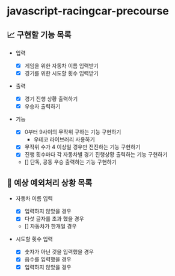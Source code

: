 # javascript-racingcar-precourse

## 📈 구현할 기능 목록

- 입력

  - [x] 게임을 위한 자동차 이름 입력받기
  - [x] 경기를 위한 시도할 횟수 입력받기

- 출력

  - [x] 경기 진행 상황 출력하기
  - [x] 우승자 출력하기

- 기능

  - [x] 0부터 9사이의 무작위 구하는 기능 구현하기
    - 우테코 라이브러리 사용하기
  - [x] 무작위 수가 4 이상일 경우만 전진하는 기능 구현하기
  - [x] 진행 횟수마다 각 자동차별 경기 진행상황 출력하는 기능 구현하기
  - [] 단독, 공동 우승 출력하는 기능 구현하기

## 🎯 예상 예외처리 상황 목록

- 자동차 이름 입력

  - [x] 입력하지 않았을 경우
  - [x] 다섯 글자를 초과 했을 경우
  - [] 자동차가 한개일 경우

- 시도할 횟수 입력
  - [x] 숫자가 아닌 것을 입력했을 경우
  - [x] 음수를 입력했을 경우
  - [x] 입력하지 않았을 경우
